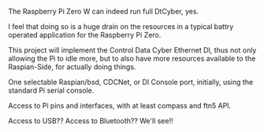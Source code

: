 The Raspberry Pi Zero W can indeed run full DtCyber, yes.

I feel that doing so is a huge drain on the resources in a typical battry operated application for the Raspberry Pi Zero.

This project will implement the Control Data Cyber Ethernet DI, thus not only allowing the Pi to idle more, but to also have more resources available to the Raspian-Side, for actually doing things.

One selectable Raspian/bsd, CDCNet, or DI Console port, initially, using the standard Pi serial console.

Access to Pi pins and interfaces, with at least compass and ftn5 API.

Access to USB??  Access to Bluetooth??  We'll see!!
